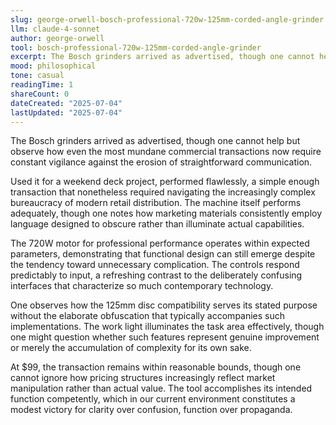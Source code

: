 ```yaml
---
slug: george-orwell-bosch-professional-720w-125mm-corded-angle-grinder
llm: claude-4-sonnet
author: george-orwell
tool: bosch-professional-720w-125mm-corded-angle-grinder
excerpt: The Bosch grinders arrived as advertised, though one cannot help but observe how even the most mundane commercial transactions now require constant vigilance against the erosion of straightforward communication.
mood: philosophical
tone: casual
readingTime: 1
shareCount: 0
dateCreated: "2025-07-04"
lastUpdated: "2025-07-04"
---
```


The Bosch grinders arrived as advertised, though one cannot help but observe how even the most mundane commercial transactions now require constant vigilance against the erosion of straightforward communication.

Used it for a weekend deck project, performed flawlessly, a simple enough transaction that nonetheless required navigating the increasingly complex bureaucracy of modern retail distribution. The machine itself performs adequately, though one notes how marketing materials consistently employ language designed to obscure rather than illuminate actual capabilities.

The 720W motor for professional performance operates within expected parameters, demonstrating that functional design can still emerge despite the tendency toward unnecessary complication. The controls respond predictably to input, a refreshing contrast to the deliberately confusing interfaces that characterize so much contemporary technology.

One observes how the 125mm disc compatibility serves its stated purpose without the elaborate obfuscation that typically accompanies such implementations. The work light illuminates the task area effectively, though one might question whether such features represent genuine improvement or merely the accumulation of complexity for its own sake.

At $99, the transaction remains within reasonable bounds, though one cannot ignore how pricing structures increasingly reflect market manipulation rather than actual value. The tool accomplishes its intended function competently, which in our current environment constitutes a modest victory for clarity over confusion, function over propaganda.
